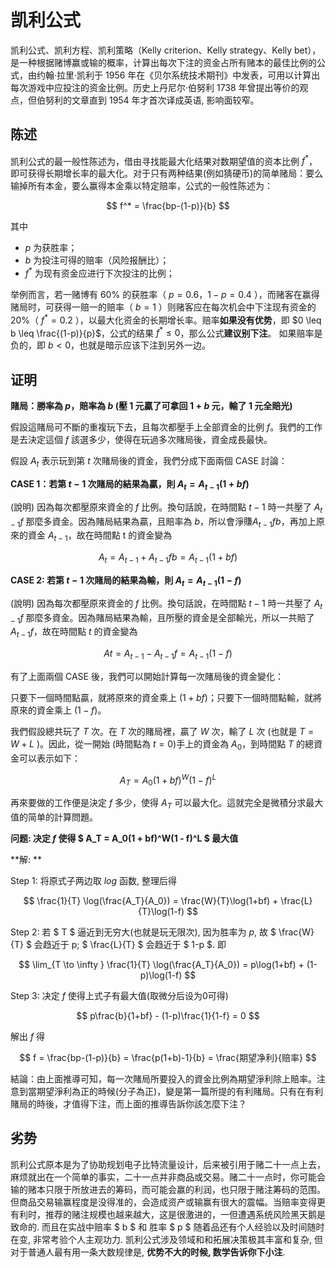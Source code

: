 # 凯利公式

凯利公式、凯利方程、凯利策略（Kelly criterion、Kelly strategy、Kelly bet），是一种根据赌博赢或输的概率，计算出每次下注的资金占所有赌本的最佳比例的公式，由约翰·拉里·凯利于 1956 年在《贝尔系统技术期刊》中发表，可用以计算出每次游戏中应投注的资金比例。历史上丹尼尔·伯努利 1738 年曾提出等价的观点，但伯努利的文章直到 1954 年才首次译成英语, 影响面较窄。

## 陈述

凯利公式的最一般性陈述为，借由寻找能最大化结果对数期望值的资本比例 $f^*$，即可获得长期增长率的最大化。对于只有两种结果(例如猜硬币)的简单赌局：要么输掉所有本金，要么赢得本金乘以特定赔率，公式的一般性陈述为：

$$ f^* = \frac{bp-(1-p)}{b} $$

其中
* $p$ 为获胜率；
* $b$ 为投注可得的赔率（风险报酬比）；
* $f^*$ 为现有资金应进行下次投注的比例；

举例而言，若一赌博有 60% 的获胜率（ $p = 0.6$，$1-p = 0.4$ ），而赌客在赢得赌局时，可获得一赔一的赔率（ $b = 1$ ）则赌客应在每次机会中下注现有资金的 20%（ $f^* = 0.2$ ），以最大化资金的长期增长率。赔率**如果没有优势**，即 $0 \leq  b \leq \frac{(1-p)}{p}$，公式的结果 $f^* \leq 0$，那么公式**建议别下注**。 如果赔率是负的，即 $b \lt 0$，也就是暗示应该下注到另外一边。

## 证明

**賭局：勝率為 $p$，賠率為 $b$ (壓 1 元贏了可拿回 $1+b$ 元，輸了 1 元全賠光)**

假設這賭局可不斷的重複玩下去，且每次都壓手上全部資金的比例 $f$。我們的工作是去決定這個 $f$ 該選多少，使得在玩過多次賭局後，資金成長最快。

假設 $A_t$ 表示玩到第 $t$ 次賭局後的資金，我們分成下面兩個 CASE 討論：

**CASE 1：若第 $t-1$ 次賭局的結果為贏，則 $A_t = A_{t-1}(1 + bf)　$**

(說明) 因為每次都壓原來資金的 $f$ 比例。換句話說，在時間點 $t - 1$ 時一共壓了 $A_{t-1}f$ 那麼多資金。因為賭局結果為贏，且賠率為 $b$，所以會淨賺$A_{t-1}fb$，再加上原來的資金 $A_{t-1}$，故在時間點 t 的資金變為 

$$ A_t = A_{t-1} + A_{t-1}fb = A_{t-1}(1 + bf) $$

**CASE 2: 若第 $t - 1$ 次賭局的結果為輸，則 $A_t = A_{t-1}(1 - f)$**

(說明) 因為每次都壓原來資金的 $f$ 比例。換句話說，在時間點 $t - 1$ 時一共壓了 $A_{t-1}f$  那麼多資金。因為賭局結果為輸，且所壓的資金是全部輸光，所以一共賠了 $A_{t-1}f$，故在時間點 $t$ 的資金變為 

$$ At = A_{t-1} - A_{t-1}f = A_{t-1}(1 - f) $$

有了上面兩個 CASE 後，我們可以開始計算每一次賭局後的資金變化：

只要下一個時間點贏，就將原來的資金乘上 $(1 + bf)$；只要下一個時間點輸，就將原來的資金乘上 $(1 - f)$。

我們假設總共玩了 $T$ 次。在 $T$ 次的賭局裡，贏了 $W$ 次，輸了 $L$ 次 (也就是 $T = W + L$ )。因此，從一開始 (時間點為 $t = 0$)手上的資金為 $A_0$，到時間點 $T$ 的總資金可以表示如下：

$$ A_T = A_0(1 + bf)^W(1 - f)^L $$

再來要做的工作便是決定 $f$ 多少，使得 $A_T$ 可以最大化。這就完全是微積分求最大值的简单的計算問題。

**问题: 决定 $f$ 使得 $ A_T = A_0(1 + bf)^W(1 - f)^L $ 最大值**

**解: **

Step 1: 将原式子两边取 $log$ 函数, 整理后得

$$ \frac{1}{T} \log(\frac{A_T}{A_0}) = \frac{W}{T}\log(1+bf) + \frac{L}{T}\log(1-f) $$

Step 2: 若 $ T $ 逼近到无穷大(也就是玩无限次), 因为胜率为 $p$, 故 $ \frac{W}{T} $ 会趋近于 p; $ \frac{L}{T} $ 会趋近于 $ 1-p $. 即

$$ \lim_{T \to \infty } \frac{1}{T} \log(\frac{A_T}{A_0}) = p\log(1+bf) + (1-p)\log(1-f) $$

Step 3: 决定 $f$ 使得上式子有最大值(取微分后设为0可得)

$$ p\frac{b}{1+bf} - (1-p)\frac{1}{1-f} = 0 $$

解出 $f$ 得

$$ f = \frac{bp-(1-p)}{b} = \frac{p(1+b)-1}{b} = \frac{期望净利}{赔率} $$

結論：由上面推導可知，每一次賭局所要投入的資金比例為期望淨利除上賠率。注意到當期望淨利為正的時候(分子為正)，變是第一篇所提的有利賭局。只有在有利賭局的時後，才值得下注，而上面的推導告訴你該怎麼下注？

## 劣势

凯利公式原本是为了协助规划电子比特流量设计，后来被引用于赌二十一点上去，麻烦就出在一个简单的事实，二十一点并非商品或交易。赌二十一点时，你可能会输的赌本只限于所放进去的筹码，而可能会赢的利润，也只限于赌注筹码的范围。但商品交易输赢程度是没得准的，会造成资产或输赢有很大的震幅。当赔率变得更有利时，推荐的赌注规模也越来越大，这是很激进的，一但遭遇系统风险黑天鹅是致命的. 而且在实战中赔率 $ b $ 和 胜率 $ p $ 随着品还有个人经验以及时间随时在变, 非常考验个人主观功力. 凯利公式涉及领域和和拓展决策极其丰富和复杂, 但对于普通人最有用一条大数规律是, **优势不大的时候, 数学告诉你下小注**.
